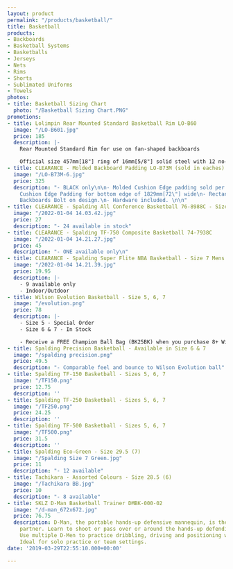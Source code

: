 ```yaml
---
layout: product
permalink: "/products/basketball/"
title: Basketball
products:
- Backboards
- Basketball Systems
- Basketballs
- Jerseys
- Nets
- Rims
- Shorts
- Sublimated Uniforms
- Towels
photos:
- title: Basketball Sizing Chart
  photo: "/Basketball Sizing Chart.PNG"
promotions:
- title: Lolimpin Rear Mounted Standard Basketball Rim LO-B60
  image: "/LO-B601.jpg"
  price: 185
  description: |-
    Rear Mounted Standard Rim for use on fan-shaped backboards

    Official size 457mm[18"] ring of 16mm[5/8"] solid steel with 12 no-tie net holders. Flat steel braces bent and welded offer additional support on nearly half of the rim. Powder coated to withstand outdoor use. Complete with nylon mesh and zinc plated hardware.
- title: CLEARANCE - Molded Backboard Padding LO-B73M (sold in eaches)
  image: "/LO-B73M-6.jpg"
  price: 325
  description: "- BLACK only\n\n- Molded Cushion Edge padding sold per backboard\n-
    Cushion Edge Padding for bottom edge of 1829mm[72\"] wide\n- Rectangular Glass
    Backboards Bolt on design.\n- Hardware included. \n\n"
- title: CLEARANCE - Spalding All Conference Basketball 76-8988C - Size 7
  image: "/2022-01-04 14.03.42.jpg"
  price: 27
  description: "- 24 available in stock"
- title: CLEARANCE - Spalding TF-750 Composite Basketball 74-7938C
  image: "/2022-01-04 14.21.27.jpg"
  price: 45
  description: "- ONE available only\n"
- title: CLEARANCE - Spalding Super Flite NBA Basketball - Size 7 Mens 29.5
  image: "/2022-01-04 14.21.39.jpg"
  price: 19.95
  description: |-
    - 9 available only
    - Indoor/Outdoor
- title: Wilson Evolution Basketball - Size 5, 6, 7
  image: "/evolution.png"
  price: 78
  description: |-
    - Size 5 - Special Order
    - Size 6 & 7 - In Stock

    - Receive a FREE Champion Ball Bag (BK25BK) when you purchase 8+ Wilson Evolution balls.
- title: Spalding Precision Basketball - Available in Size 6 & 7
  image: "/spalding precision.png"
  price: 49.5
  description: "- Comparable feel and bounce to Wilson Evolution ball"
- title: Spalding TF-150 Basketball - Sizes 5, 6, 7
  image: "/TF150.png"
  price: 12.75
  description: ''
- title: Spalding TF-250 Basketball - Sizes 5, 6, 7
  image: "/TF250.png"
  price: 24.25
  description: ''
- title: Spalding TF-500 Basketball - Sizes 5, 6, 7
  image: "/TF500.png"
  price: 31.5
  description: ''
- title: Spalding Eco-Green - Size 29.5 (7)
  image: "/Spalding Size 7 Green.jpg"
  price: 11
  description: "- 12 available"
- title: Tachikara - Assorted Colours - Size 28.5 (6)
  image: "/Tachikara BB.jpg"
  price: 10
  description: "- 8 available"
- title: SKLZ D-Man Basketball Trainer DMBK-000-02
  image: "/d-man_672x672.jpg"
  price: 76.75
  description: D-Man, the portable hands-up defensive mannequin, is the perfect practice
    partner. Learn to shoot or pass over or around the hands-up defending position.
    Use multiple D-Men to practice dribbling, driving and positioning with a defender.
    Ideal for solo practice or team settings.
date: '2019-03-29T22:55:10.000+00:00'

---
```

